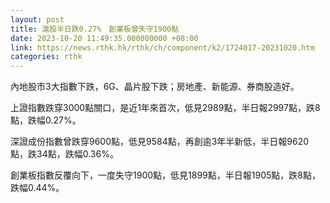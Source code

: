 ```yaml
---
layout: post
title: 滬股半日跌0.27%　創業板曾失守1900點
date: 2023-10-20 11:49:35.000000000 +08:00
link: https://news.rthk.hk/rthk/ch/component/k2/1724017-20231020.htm
categories: rthk
---
```


內地股市3大指數下跌，6G、晶片股下跌；房地產、新能源、券商股造好。

上證指數跌穿3000點關口，是近1年來首次，低見2989點，半日報2997點，跌8點，跌幅0.27%。

深證成份指數曾跌穿9600點，低見9584點，再創逾3年半新低，半日報9620點，跌34點，跌幅0.36%。

創業板指數反覆向下，一度失守1900點，低見1899點，半日報1905點，跌8點，跌幅0.44%。
